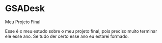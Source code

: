 # GSADesk
Meu Projeto Final

Esse é o meu estudo sobre o meu projeto final, pois preciso muito terminar ele esse ano.
 Se tudo der certo esse ano eu estarei formado.
